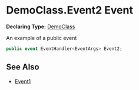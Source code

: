 # DemoClass.Event2 Event

**Declaring Type:** [DemoClass](../DemoClass.md)

An example of a public event

```csharp
public event EventHandler<EventArgs> Event2;
```

## See Also

- [Event1](DemoClass.Event1.md)
